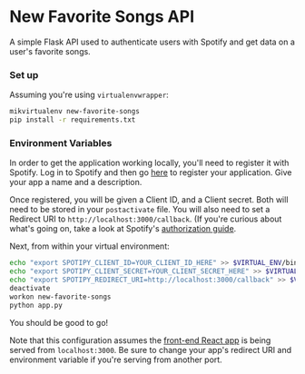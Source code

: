# New Favorite Songs API

A simple Flask API used to authenticate users with Spotify and get data on a user's favorite songs.

### Set up

Assuming you're using `virtualenvwrapper`:

```sh
mikvirtualenv new-favorite-songs
pip install -r requirements.txt
```

### Environment Variables

In order to get the application working locally, you'll need to register it with Spotify. Log in to Spotify and then go [here](https://developer.spotify.com/my-applications/#!/applications) to register your application. Give your app a name and a description. 

Once registered, you will be given a Client ID, and a Client secret. Both will need to be stored in your `postactivate` file. You will also need to set a Redirect URI to `http://localhost:3000/callback`. (If you're curious about what's going on, take a look at Spotify's [authorization guide](https://developer.spotify.com/web-api/authorization-guide/).

Next, from within your virtual environment:

```sh
echo "export SPOTIPY_CLIENT_ID=YOUR_CLIENT_ID_HERE" >> $VIRTUAL_ENV/bin/postactivate
echo "export SPOTIPY_CLIENT_SECRET=YOUR_CLIENT_SECRET_HERE" >> $VIRTUAL_ENV/bin/postactivate
echo "export SPOTIPY_REDIRECT_URI=http://localhost:3000/callback" >> $VIRTUAL_ENV/bin/postactivate
deactivate
workon new-favorite-songs
python app.py
```

You should be good to go!

Note that this configuration assumes the [front-end React app](https://github.com/mmmaaatttttt/new-favorite-songs) is being served from `localhost:3000`. Be sure to change your app's redirect URI and environment variable if you're serving from another port.